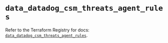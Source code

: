 # `data_datadog_csm_threats_agent_rules`

Refer to the Terraform Registry for docs: [`data_datadog_csm_threats_agent_rules`](https://registry.terraform.io/providers/datadog/datadog/3.44.1/docs/data-sources/csm_threats_agent_rules).
